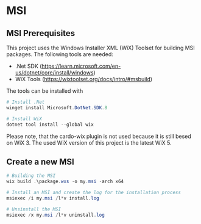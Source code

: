 # MSI

## MSI Prerequisites

This project uses the Windows Installer XML (WiX) Toolset for building MSI packages.
The following tools are needed:

* .Net SDK (https://learn.microsoft.com/en-us/dotnet/core/install/windows)
* WiX Tools (https://wixtoolset.org/docs/intro/#msbuild)

The tools can be installed with

```powershell
# Install .Net
winget install Microsoft.DotNet.SDK.8

# Install WiX
dotnet tool install --global wix
```

Please note, that the cardo-wix plugin is not used because it is still besed
on WiX 3. The used WiX version of this project is the latest WiX 5.

## Create a new MSI

```ps1
# Building the MSI
wix build .\package.wxs -o my.msi -arch x64

# Install an MSI and create the log for the installation process
msiexec /i my.msi /l*v install.log

# Unsinstall the MSI
msiexec /x my.msi /l*v uninstall.log
```

